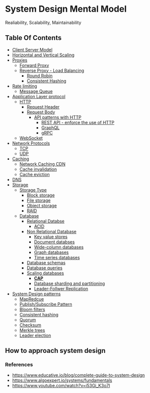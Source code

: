 # System Design Mental Model 
Realiability, Scalability, Maintainability 

## Table Of Contents
* [Client Server Model]()
* [Horizontal and Vertical Scaling]()
* [Proxies]()
  * [Forward Proxy]()
  * [Reverse Proxy - Load Balancing]()
    * [Round Robin]()
    * [Consistent Hashing]()
* [Rate limiting]()
  * [Message Queue]() 
* [Application Layer protocol]()
  * [HTTP]()
    * [Request Header]()
    * [Request Body]()
      * [API patterns with HTTP]()
        * [REST API - enforce the use of HTTP]()
        * [GraphQL]()
        * [gRPC]()
  * [WebSocket]() 
* [Network Protocols]()
  * [TCP]()
  * [UDP]()
* [Caching]()
  * [Network Caching CDN]()
  * [Cache invalidation]()
  * [Cache eviction]()
* [DNS]()
* [Storage]()
  * [Storage Type]()
    * [Block storage]()
    * [File storage]()
    * [Object storage]()
    * [RAID]()
  * [Database]()
    * [Relational Databse]()
      * [ACID]() 
    * [Non Relational Database]()
      * [Key value stores]()
      * [Document databses]()
      * [Wide-column databases]()
      * [Graph databases]()
      * [Time series databases]()
    * [Database schemas]()
    * [Database queries]()
    * [Scaling databases]()
      * [**CAP**]() 
      * [Database sharding and partitioning]() 
      * [Leader-Follwer Replication]()
* [System Design patterns]()
  * [MapRedcue]() 
  * [Publish/Subscribe Pattern]()
  * [Bloom filters]()
  * [Consistent hashing]()
  * [Quorum]()
  * [Checksum]()
  * [Merkle trees]()
  * [Leader election]()

## How to approach system design


### References 
* https://www.educative.io/blog/complete-guide-to-system-design
* https://www.algoexpert.io/systems/fundamentals
* https://www.youtube.com/watch?v=i53Gi_K3o7I
